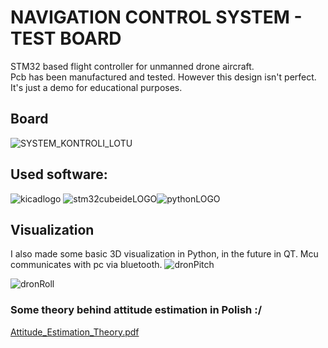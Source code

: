 # NAVIGATION CONTROL SYSTEM - TEST BOARD 
STM32 based flight controller for unmanned drone aircraft. <br />
Pcb has been manufactured and tested. However this design isn't perfect. <br />
It's just a demo for educational purposes. <br />


## Board
![SYSTEM_KONTROLI_LOTU](https://github.com/aiwachow/DRONE-NAVC-V1-STM32-KICAD/assets/92248273/a846c828-3ee0-4a3a-bc49-8de660e7ef3f)
## Used software: 
![kicadlogo](https://github.com/aiwachow/Micromouse_Hardware/assets/92248273/8c590a70-78c1-4293-bc5e-02a7723171ed) ![stm32cubeideLOGO](https://github.com/aiwachow/Micromouse_Hardware/assets/92248273/35800445-a62c-46c4-b7a9-888d3d31070a)![pythonLOGO](https://github.com/aiwachow/DRONE-NAVC-V1/assets/92248273/31e868a2-5094-4177-9947-cd9c9c068dce)





## Visualization 
I also made some basic 3D visualization in Python, in the future in QT. Mcu communicates with pc via bluetooth. 
![dronPitch](https://github.com/aiwachow/DRONE-NAVC-V1-STM32-KICAD/assets/92248273/4db01ff6-65dd-46d6-b48b-31732e3748ea)

![dronRoll](https://github.com/aiwachow/DRONE-NAVC-V1-STM32-KICAD/assets/92248273/389c8570-1078-4b80-856b-33aead92614f)
### Some theory behind attitude estimation in Polish :/
[Attitude_Estimation_Theory.pdf](https://github.com/aiwachow/DRONE-NAVC-V1-STM32-KICAD/files/14404460/Attitude_Estimation_Theory.pdf)


